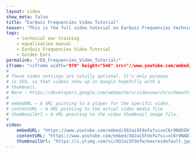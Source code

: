 ```yaml
---
layout: video
show_meta: false
title: "EarQuiz Frequencies Video Tutorial"
teaser: "This is the full video tutorial on EarQuiz Frequencies technical ear training software."
tags:
    - technical ear training
    - equalization manual
    - EarQuiz Frequencies Video Tutorial
    - Golden Ears
permalink: "/EQ_Frequencies_Video_Tutorial/"
iframe: "<iframe width="970" height="546" src="//www.youtube.com/embed/XOJai5Fdofw?si=xC6r9NADIHlG_iyI" title="YouTube video player" frameborder="0" allow="accelerometer; autoplay; clipboard-write; encrypted-media; gyroscope; picture-in-picture; web-share" allowfullscreen></iframe>"
#
# These video settings are totally optional. It's only purpose
# is SEO, so that videos show up in Google hopefully with a 
# thumbnail.
# More › https://developers.google.com/webmasters/videosearch/schema?hl=en&rd=1
#
# embedURL – A URL pointing to a player for the specific video.
# contentURL – A URL pointing to the actual video media file
# thumbnailUrl – A URL pointing to the video thumbnail image file.
#
video:
    embedURL: "https://www.youtube.com/embed/XOJai5Fdofw?si=xC6r9NADIHlG_iyI"
    contentURL: "https://www.youtube.com/embed/XOJai5Fdofw?si=xC6r9NADIHlG_iyI"
    thumbnailUrl: "https://i.ytimg.com/vi/XOJai5Fdofw/maxresdefault.jpg"
---
```

<!--more-->